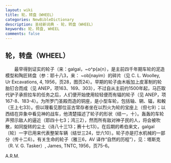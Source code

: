 ```yaml
---
layout: wiki
title: 轮，转盘（WHEEL）
categories: NewBibleDictionary
description: 圣经新词典 - 轮，转盘（WHEEL）
keywords: 轮，转盘, WHEEL
comments: false
---
```


## 轮，转盘（WHEEL）

　　最早得到证实的轮子（来：galgal，~o^p{a{n），是主前四千年期车轮的泥造模型和陶匠转盘（参：耶十八3，来： ~ob[nayim）的碎片（见 C. L. Woolley, Ur Excavations, 4, 1956，页28，图页24）。早期的轮子由木板加上皮革制的轮胎钉合而成（见 ANEP，项163、169、303），不过自从主前约1500年起，马匹取代驴子承担拉车的任务之后，人们便开始使用较轻便而有辐的轮子（见 ANEP，项167-8、183-4）。为所罗门圣殿而造的铜座，是小型车轮，包括轴、辋、辐，和軗（王上七33）。但以理看见那位亘古常存者坐在以烈火为轮的宝座上（但七9）；以西结在异象中看见神的战车，他清楚描述了轮子的形状（结一，十）。轰轰的车轮声预示敌人的逼近（耶四十七3；鸿三2），然而所有敌对神子民的人，将会被吹散，如同旋转的尘土（诗八十三13；赛十七13）。在后期的希伯来文，galgal 〔轮〕一字已用来代表整架车辆（结廿三24，廿六10）。轮子亦是打水机械的一部分（传十二6）。有关生命的轮子（雅三6，AV 译作“自然的历程”），见：塔斯克（R. V. G. Tasker）, James, TNTC, 1956，页75-6。

A.R.M.








